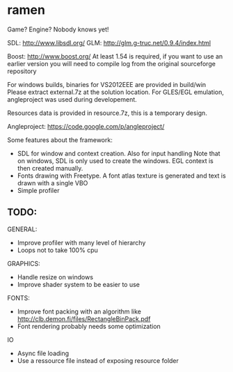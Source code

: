 ramen
=====

Game? Engine? Nobody knows yet!

SDL: http://www.libsdl.org/
GLM: http://glm.g-truc.net/0.9.4/index.html

Boost: http://www.boost.org/ 
At least 1.54 is required, if you want to use an earlier version you will need to compile log
from the original sourceforge repository


For windows builds, binaries for VS2012EEE are provided in build/win
Please extract external.7z at the solution location.
For GLES/EGL emulation, angleproject was used during developement.

Resources data is provided in resource.7z, this is a temporary design.

Angleproject: https://code.google.com/p/angleproject/


Some features about the framework:
- SDL for window and context creation. Also for input handling
  Note that on windows, SDL is only used to create the windows. EGL context is then created manually.
- Fonts drawing with Freetype. A font atlas texture is generated and text is drawn with a single VBO
- Simple profiler

TODO:
-----

GENERAL:
- Improve profiler with many level of hierarchy
- Loops not to take 100% cpu

GRAPHICS:
- Handle resize on windows
- Improve shader system to be easier to use

FONTS:
- Improve font packing with an algorithm like http://clb.demon.fi/files/RectangleBinPack.pdf
- Font rendering probably needs some optimization

IO
- Async file loading
- Use a ressource file instead of exposing resource folder
